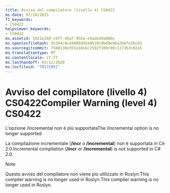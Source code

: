 ```yaml
---
title: Avviso del compilatore (livello 4) CS0422
ms.date: 07/20/2015
f1_keywords:
- CS0422
helpviewer_keywords:
- CS0422
ms.assetid: 5021e260-c0ff-46af-95ba-e9abbd9a086e
ms.openlocfilehash: 5b384c4ce9989d92e0510c9bd9e9ba2b6fe2bc03
ms.sourcegitcommit: 7588136e355e10cbc2582f389c90c127363c02a5
ms.translationtype: MT
ms.contentlocale: it-IT
ms.lasthandoff: 03/12/2020
ms.locfileid: "79172951"
---
```

# <a name="compiler-warning-level-4-cs0422"></a><span data-ttu-id="94e69-102">Avviso del compilatore (livello 4) CS0422</span><span class="sxs-lookup"><span data-stu-id="94e69-102">Compiler Warning (level 4) CS0422</span></span>

<span data-ttu-id="94e69-103">L'opzione /incremental non è più supportata</span><span class="sxs-lookup"><span data-stu-id="94e69-103">The /incremental option is no longer supported</span></span>

 <span data-ttu-id="94e69-104">La compilazione incrementale (**/incr** o **/incremental**) non è supportata in Cè 2.0.</span><span class="sxs-lookup"><span data-stu-id="94e69-104">Incremental compilation (**/incr** or **/incremental**) is not supported in C# 2.0.</span></span>

> [!NOTE]
> <span data-ttu-id="94e69-105">Questo avviso del compilatore non viene più utilizzato in Roslyn.This compiler warning is no longer used in Roslyn.</span><span class="sxs-lookup"><span data-stu-id="94e69-105">This compiler warning is no longer used in Roslyn.</span></span>
